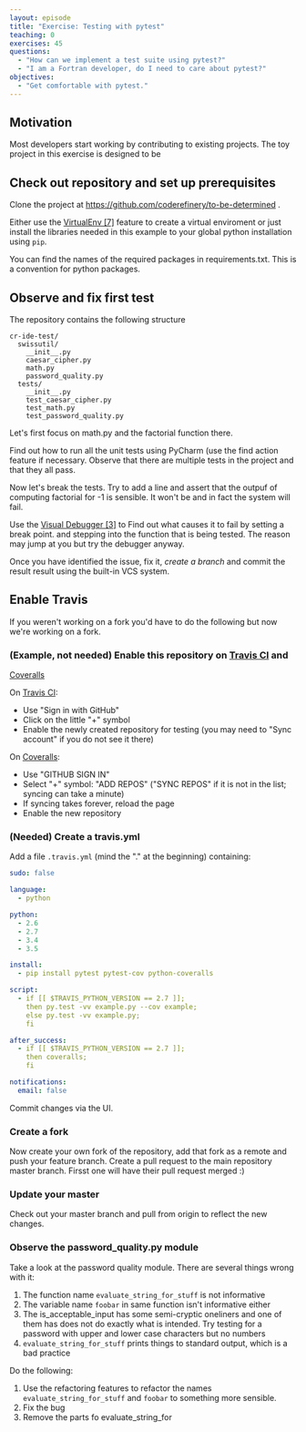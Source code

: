 ```yaml
---
layout: episode
title: "Exercise: Testing with pytest"
teaching: 0
exercises: 45
questions:
  - "How can we implement a test suite using pytest?"
  - "I am a Fortran developer, do I need to care about pytest?"
objectives:
  - "Get comfortable with pytest."
---
```


## Motivation

Most developers start working by contributing to existing projects. The toy
project in this exercise is designed to be 

## Check out repository and set up prerequisites

Clone the project at https://github.com/coderefinery/to-be-determined .

Either use the [VirtualEnv [7]]({{site.baseurl}}/03-features/#virtualenv-7)
feature to create a virtual enviroment or just install the libraries needed in
this example to your global python installation using `pip`.

You can find the names of the required packages in requirements.txt. This is a
convention for python packages.

## Observe and fix first test

The repository contains the following structure

```
cr-ide-test/
  swissutil/
    __init__.py
    caesar_cipher.py
    math.py
    password_quality.py
  tests/
    __init__.py
    test_caesar_cipher.py
    test_math.py
    test_password_quality.py
```

Let's first focus on math.py and the factorial function there.

Find out how to run all the unit tests using PyCharm (use the find action
feature if necessary. Observe that there are multiple tests in the project and
that they all pass.

Now let's break the tests. Try to add a line and assert that the outpuf of
computing factorial for -1 is sensible. It won't be and in fact the system
will fail.

Use the [Visual Debugger [3]]({{site.baseurl}}/03-features/#visual-debugger-3)
to Find out what causes it to fail by setting a break point. and stepping into
the function that is being tested. The reason may jump at you but try the
debugger anyway.

Once you have identified the issue, fix it, *create a branch* and commit the
result result using the built-in VCS system.

## Enable Travis

If you weren't working on a fork you'd have to do the following but now we're
working on a fork.

### (Example, not needed) Enable this repository on [Travis CI](https://travis-ci.org) and
[Coveralls](https://coveralls.io)

On [Travis CI](https://travis-ci.org):

- Use "Sign in with GitHub"
- Click on the little "+" symbol
- Enable the newly created repository for testing (you may need to "Sync
  account" if you do not see it there)

On [Coveralls](https://coveralls.io):

- Use "GITHUB SIGN IN"
- Select "+" symbol: "ADD REPOS" ("SYNC REPOS" if it is not in the list;
  syncing can take a minute)
- If syncing takes forever, reload the page
- Enable the new repository

### (Needed) Create a travis.yml

Add a file `.travis.yml` (mind the "." at the beginning) containing:

```yaml
sudo: false

language:
  - python

python:
  - 2.6
  - 2.7
  - 3.4
  - 3.5

install:
  - pip install pytest pytest-cov python-coveralls

script:
  - if [[ $TRAVIS_PYTHON_VERSION == 2.7 ]];
    then py.test -vv example.py --cov example;
    else py.test -vv example.py;
    fi

after_success:
  - if [[ $TRAVIS_PYTHON_VERSION == 2.7 ]];
    then coveralls;
    fi

notifications:
  email: false
```

Commit changes via the UI.


### Create a fork

Now create your own fork of the repository, add that fork as a remote and push
your feature branch. Create a pull request to the main repository master
branch. Firsst one will have their pull request merged :)

### Update your master

Check out your master branch and pull from origin to reflect the new changes.

### Observe the password_quality.py module

Take a look at the password quality module. There are several things wrong with it:

1. The function name `evaluate_string_for_stuff` is not informative
2. The variable name `foobar` in same function isn't informative either
3. The is_acceptable_input has some semi-cryptic oneliners and one of them has does not do exactly what is intended. Try testing for a password with upper and lower case characters but no numbers
4. `evaluate_string_for_stuff` prints things to standard output, which is a bad practice


Do the following:

1. Use the refactoring features to refactor the names `evaluate_string_for_stuff` and `foobar` to something more sensible.
2. Fix the bug
3. Remove the parts fo evaluate_string_for
